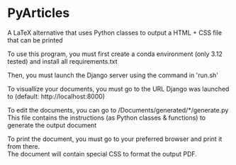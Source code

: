 # PyArticles
A LaTeX alternative that uses Python classes to output a HTML + CSS file that can be printed

To use this program, you must first create a conda environment (only 3.12 tested) and install all requirements.txt

Then, you must launch the Django server using the command in 'run.sh'

To visuallize your documents, you must go to the URL Django was launched to (default: http://localhost:8000)

To edit the documents, you can go to /Documents/generated/*/generate.py<br/>
This file contains the instructions (as Python classes & functions) to generate the output document

To print the document, you must go to your preferred browser and print it from there.<br/>
The document will contain special CSS to format the output PDF.

